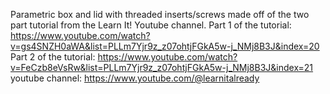 Parametric box and lid with threaded inserts/screws made off of the two part tutorial from the Learn It! Youtube channel. 
Part 1 of the tutorial: https://www.youtube.com/watch?v=gs4SNZH0aWA&list=PLLm7Yjr9z_z07ohtjFGkA5w-j_NMj8B3J&index=20
Part 2 of the tutorial: https://www.youtube.com/watch?v=FeCzb8eVsRw&list=PLLm7Yjr9z_z07ohtjFGkA5w-j_NMj8B3J&index=21
youtube channel: https://www.youtube.com/@learnitalready
